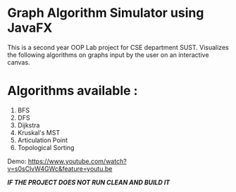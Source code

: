 # Graph Algorithm Simulator using JavaFX

This is a second year OOP Lab project for CSE department SUST.
Visualizes the following algorithms on graphs input by the user on an interactive canvas.
  
# Algorithms available :
1. BFS
2. DFS
3. Dijkstra
4. Kruskal's MST
5. Articulation Point
6. Topological Sorting

Demo:
https://www.youtube.com/watch?v=s0sClvW4GWc&feature=youtu.be

<b><i> IF THE PROJECT DOES NOT RUN CLEAN AND BUILD IT </i></b>
